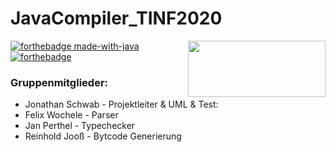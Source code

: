 # JavaCompiler_TINF2020

<img align="right" width="220" height="90" src="https://upload.wikimedia.org/wikipedia/de/thumb/1/1d/DHBW-Logo.svg/541px-DHBW-Logo.svg.png?20110626153129">

[![forthebadge made-with-java](https://forthebadge.com/images/badges/made-with-java.svg)](https://java.com/)
[![forthebadge](https://forthebadge.com/images/badges/built-with-love.svg)](https://forthebadge.com)

### Gruppenmitglieder:
+ Jonathan Schwab - Projektleiter & UML & Test:
+ Felix Wochele - Parser
+ Jan Perthel - Typechecker
+ Reinhold Jooß - Bytcode Generierung

<!--# Erste UML Entwürfe-->
<!--[UML](./Project/DataClasses/src/diagram.png)-->
